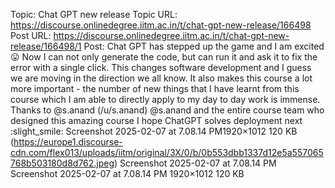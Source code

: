 Topic: Chat GPT new release
Topic URL: https://discourse.onlinedegree.iitm.ac.in/t/chat-gpt-new-release/166498
Post URL: https://discourse.onlinedegree.iitm.ac.in/t/chat-gpt-new-release/166498/1
Post:  Chat GPT has stepped up the game and I am excited  :stuck_out_tongue: 
 Now I can not only generate the code, but can run it and ask it to fix the error with a single click. This changes software development and I guess we are moving in the direction we all know. It also makes this course a lot more important -  the number of new things that I have learnt from this course which I am able to directly apply to my day to day work is immense. Thanks to  @s.anand (/u/s.anand) @s.anand  and the entire course team who designed this amazing course 
 I hope ChatGPT solves deployment next  :slight_smile: 
 Screenshot 2025-02-07 at 7.08.14 PM1920×1012 120 KB (https://europe1.discourse-cdn.com/flex013/uploads/iitm/original/3X/0/b/0b553dbb1337d12e5a557065768b503180d8d762.jpeg) Screenshot 2025-02-07 at 7.08.14 PM Screenshot 2025-02-07 at 7.08.14 PM 1920×1012 120 KB 
